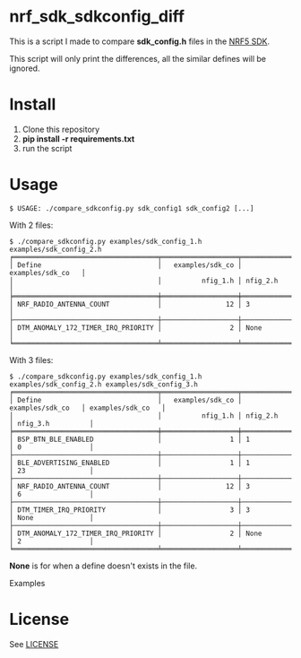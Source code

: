 # nrf_sdk_sdkconfig_diff

This is a script I made to compare **sdk_config.h** files in the [NRF5 SDK](https://www.nordicsemi.com/Products/Development-software/nrf5-sdk).

This script will only print the differences, all the similar defines will be ignored.

# Install

1. Clone this repository
2. **pip install -r requirements.txt**
3. run the script

# Usage

```
$ USAGE: ./compare_sdkconfig.py sdk_config1 sdk_config2 [...]
```

With 2 files:

```
$ ./compare_sdkconfig.py examples/sdk_config_1.h examples/sdk_config_2.h
╒════════════════════════════════════╤═══════════════════╤═══════════════════╕
│ Define                             │   examples/sdk_co │ examples/sdk_co   │
│                                    │          nfig_1.h │ nfig_2.h          │
╞════════════════════════════════════╪═══════════════════╪═══════════════════╡
│ NRF_RADIO_ANTENNA_COUNT            │                12 │ 3                 │
├────────────────────────────────────┼───────────────────┼───────────────────┤
│ DTM_ANOMALY_172_TIMER_IRQ_PRIORITY │                 2 │ None              │
╘════════════════════════════════════╧═══════════════════╧═══════════════════╛
```

With 3 files:
```
$ ./compare_sdkconfig.py examples/sdk_config_1.h examples/sdk_config_2.h examples/sdk_config_3.h
╒════════════════════════════════════╤═══════════════════╤═══════════════════╤═══════════════════╕
│ Define                             │   examples/sdk_co │ examples/sdk_co   │ examples/sdk_co   │
│                                    │          nfig_1.h │ nfig_2.h          │ nfig_3.h          │
╞════════════════════════════════════╪═══════════════════╪═══════════════════╪═══════════════════╡
│ BSP_BTN_BLE_ENABLED                │                 1 │ 1                 │ 0                 │
├────────────────────────────────────┼───────────────────┼───────────────────┼───────────────────┤
│ BLE_ADVERTISING_ENABLED            │                 1 │ 1                 │ 23                │
├────────────────────────────────────┼───────────────────┼───────────────────┼───────────────────┤
│ NRF_RADIO_ANTENNA_COUNT            │                12 │ 3                 │ 6                 │
├────────────────────────────────────┼───────────────────┼───────────────────┼───────────────────┤
│ DTM_TIMER_IRQ_PRIORITY             │                 3 │ 3                 │ None              │
├────────────────────────────────────┼───────────────────┼───────────────────┼───────────────────┤
│ DTM_ANOMALY_172_TIMER_IRQ_PRIORITY │                 2 │ None              │ 2                 │
╘════════════════════════════════════╧═══════════════════╧═══════════════════╧═══════════════════╛
```

**None** is for when a define doesn't exists in the file.

Examples

# License

See [LICENSE](./LICENSE)
